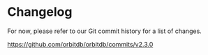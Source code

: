 # Changelog

For now, please refer to our Git commit history for a list of changes.

https://github.com/orbitdb/orbitdb/commits/v2.3.0
